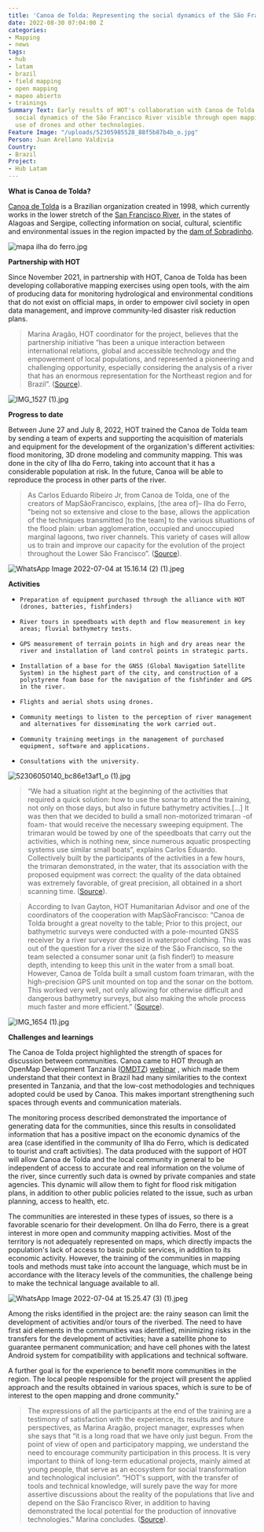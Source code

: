 ```yaml
---
title: 'Canoa de Tolda: Representing the social dynamics of the São Francisco River through mapping'
date: 2022-08-30 07:04:00 Z
categories:
- Mapping
- news
tags:
- hub
- latam
- brazil
- field mapping
- open mapping
- mapeo abierto
- trainings
Summary Text: Early results of HOT's collaboration with Canoa de Tolda to make the
  social dynamics of the São Francisco River visible through open mapping and the
  use of drones and other technologies.
Feature Image: "/uploads/52305985528_88f5b87b4b_o.jpg"
Person: Juan Arellano Valdivia
Country:
- Brazil
Project:
- Hub Latam
---
```


**What is Canoa de Tolda?**

[Canoa de Tolda](https://canoadetolda.org.br/) is a Brazilian organization created in 1998, which currently works in the lower stretch of the [San Francisco River](https://en.wikipedia.org/wiki/S%C3%A3o_Francisco_River), in the states of Alagoas and Sergipe, collecting information on social, cultural, scientific and environmental issues in the region impacted by the [dam of Sobradinho](https://en.wikipedia.org/wiki/Sobradinho_Dam).

![mapa ilha do ferro.jpg](/uploads/mapa%20ilha%20do%20ferro.jpg)

**Partnership with HOT**

Since November 2021, in partnership with HOT, Canoa de Tolda has been developing collaborative mapping exercises using open tools, with the aim of producing data for monitoring hydrological and environmental conditions that do not exist on official maps, in order to empower civil society in open data management, and improve community-led disaster risk reduction plans.

> Marina Aragão, HOT coordinator for the project, believes that the partnership initiative “has been a unique interaction between international relations, global and accessible technology and the empowerment of local populations, and represented a pioneering and challenging opportunity, especially considering the analysis of a river that has an enormous representation for the Northeast region and for Brazil”.  ([Source](https://infosaofrancisco.canoadetolda.org.br/noticias/geotecnologias/mapsaofrancisco-parceria-com-hot-finaliza-primeira-fase-de-capacitacoes/)).

![IMG_1527 (1).jpg](/uploads/IMG_1527%20(1).jpg)

**Progress to date**

Between June 27 and July 8, 2022, HOT trained the Canoa de Tolda team by sending a team of experts and supporting the acquisition of materials and equipment for the development of the organization's different activities: flood monitoring, 3D drone modeling and community mapping. This was done in the city of Ilha do Ferro, taking into account that it has a considerable population at risk. In the future, Canoa will be able to reproduce the process in other parts of the river.

> As Carlos Eduardo Ribeiro Jr, from Canoa de Tolda, one of the creators of MapSãoFrancisco, explains, \[the area of\]– Ilha do Ferro, "being not so extensive and close to the base, allows the application of the techniques transmitted \[to the team\] to the various situations of the flood plain: urban agglomeration, occupied and unoccupied marginal lagoons, two river channels. This variety of cases will allow us to train and improve our capacity for the evolution of the project throughout the Lower São Francisco”. ([Source](https://infosaofrancisco.canoadetolda.org.br/noticias/geotecnologias/mapsaofrancisco-parceria-com-hot-finaliza-primeira-fase-de-capacitacoes/)).

![WhatsApp Image 2022-07-04 at 15.16.14 (2) (1).jpeg](/uploads/WhatsApp%20Image%202022-07-04%20at%2015.16.14%20(2)%20(1).jpeg)

**Activities**

*     Preparation of equipment purchased through the alliance with HOT (drones, batteries, fishfinders)

*     River tours in speedboats with depth and flow measurement in key areas; fluvial bathymetry tests.

*     GPS measurement of terrain points in high and dry areas near the river and installation of land control points in strategic parts.

*     Installation of a base for the GNSS (Global Navigation Satellite System) in the highest part of the city, and construction of a polystyrene foam base for the navigation of the fishfinder and GPS in the river.

*     Flights and aerial shots using drones.

*     Community meetings to listen to the perception of river management and alternatives for disseminating the work carried out.

*     Community training meetings in the management of purchased equipment, software and applications.

*     Consultations with the university.

![52306050140_bc86e13af1_o (1).jpg](/uploads/52306050140_bc86e13af1_o%20(1).jpg)

> “We had a situation right at the beginning of the activities that required a quick solution: how to use the sonar to attend the training, not only on those days, but also in future bathymetry activities.\[...\] It was then that we decided to build a small non-motorized trimaran -of foam- that would receive the necessary sweeping equipment. The trimaran would be towed by one of the speedboats that carry out the activities, which is nothing new, since numerous aquatic prospecting systems use similar small boats”, explains Carlos Eduardo. Collectively built by the participants of the activities in a few hours, the trimaran demonstrated, in the water, that its association with the proposed equipment was correct: the quality of the data obtained was extremely favorable, of great precision, all obtained in a short scanning time. ([Source](https://infosaofrancisco.canoadetolda.org.br/noticias/geotecnologias/para-todos-tecnologias-e-ciencias-cidadas-abertas-despontam-no-baixo-sao-francisco/)).

> According to Ivan Gayton, HOT Humanitarian Advisor and one of the coordinators of the cooperation with MapSãoFrancisco: “Canoa de Tolda brought a great novelty to the table; Prior to this project, our bathymetric surveys were conducted with a pole-mounted GNSS receiver by a river surveyor dressed in waterproof clothing. This was out of the question for a river the size of the São Francisco, so the team selected a consumer sonar unit (a fish finder!) to measure depth, intending to keep this unit in the water from a small boat. However, Canoa de Tolda built a small custom foam trimaran, with the high-precision GPS unit mounted on top and the sonar on the bottom. This worked very well, not only allowing for otherwise difficult and dangerous bathymetry surveys, but also making the whole process much faster and more efficient.” ([Source](https://infosaofrancisco.canoadetolda.org.br/noticias/geotecnologias/para-todos-tecnologias-e-ciencias-cidadas-abertas-despontam-no-baixo-sao-francisco/)).

![IMG_1654 (1).jpg](/uploads/IMG_1654%20(1).jpg)

**Challenges and learnings**

The Canoa de Tolda project highlighted the strength of spaces for discussion between communities. Canoa came to HOT through an OpenMap Development Tanzania ([OMDTZ](https://www.omdtz.or.tz/)) [web](https://www.youtube.com/watch?v=kko2rkLjVgY)[inar](https://www.youtube.com/watch?v=ZO14Mg69HfU) , which made them understand that their context in Brazil had many similarities to the context presented in Tanzania, and that the low-cost methodologies and techniques adopted could be used by Canoa. This makes important strengthening such spaces through events and communication materials.

The monitoring process described demonstrated the importance of generating data for the communities, since this results in consolidated information that has a positive impact on the economic dynamics of the area (case identified in the community of Ilha do Ferro, which is dedicated to tourist and craft activities). The data produced with the support of HOT will allow Canoa de Tolda and the local community in general to be independent of access to accurate and real information on the volume of the river, since currently such data is owned by private companies and state agencies. This dynamic will allow them to fight for flood risk mitigation plans, in addition to other public policies related to the issue, such as urban planning, access to health, etc.

The communities are interested in these types of issues, so there is a favorable scenario for their development. On Ilha do Ferro, there is a great interest in more open and community mapping activities. Most of the territory is not adequately represented on maps, which directly impacts the population's lack of access to basic public services, in addition to its economic activity. However, the training of the communities in mapping tools and methods must take into account the language, which must be in accordance with the literacy levels of the communities, the challenge being to make the technical language available to all.

![WhatsApp Image 2022-07-04 at 15.25.47 (3) (1).jpeg](/uploads/WhatsApp%20Image%202022-07-04%20at%2015.25.47%20(3)%20(1).jpeg)

Among the risks identified in the project are: the rainy season can limit the development of activities and/or tours of the riverbed. The need to have first aid elements in the communities was identified, minimizing risks in the transfers for the development of activities; have a satellite phone to guarantee permanent communication; and have cell phones with the latest Android system for compatibility with applications and technical software.

A further goal is for the experience to benefit more communities in the region. The local people responsible  for the project will present the applied approach and the results obtained in various spaces, which is sure to be of interest to the open mapping and drone community."

> The expressions of all the participants at the end of the training are a testimony of satisfaction with the experience, its results and future perspectives, as Marina Aragão, project manager, expresses when she says that “it is a long road that we have only just begun. From the point of view of open and participatory mapping, we understand the need to encourage community participation in this process. It is very important to think of long-term educational projects, mainly aimed at young people, that serve as an ecosystem for social transformation and technological inclusion”. “HOT's support, with the transfer of tools and technical knowledge, will surely pave the way for more assertive discussions about the reality of the populations that live and depend on the São Francisco River, in addition to having demonstrated the local potential for the production of innovative technologies.” Marina concludes. ([Source](https://infosaofrancisco.canoadetolda.org.br/noticias/geotecnologias/mapsaofrancisco-parceria-com-hot-finaliza-primeira-fase-de-capacitacoes/)).